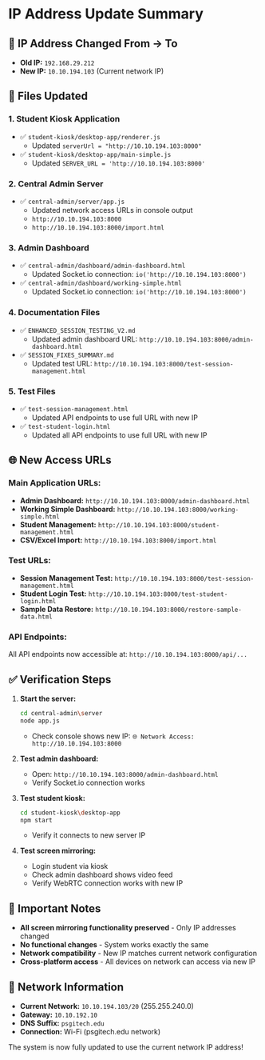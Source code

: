 # IP Address Update Summary

## 🔄 **IP Address Changed From → To**
- **Old IP:** `192.168.29.212`
- **New IP:** `10.10.194.103` (Current network IP)

## 📁 **Files Updated**

### **1. Student Kiosk Application**
- ✅ `student-kiosk/desktop-app/renderer.js`
  - Updated `serverUrl = "http://10.10.194.103:8000"`
- ✅ `student-kiosk/desktop-app/main-simple.js`
  - Updated `SERVER_URL = 'http://10.10.194.103:8000'`

### **2. Central Admin Server**
- ✅ `central-admin/server/app.js`
  - Updated network access URLs in console output
  - `http://10.10.194.103:8000`
  - `http://10.10.194.103:8000/import.html`

### **3. Admin Dashboard**
- ✅ `central-admin/dashboard/admin-dashboard.html`
  - Updated Socket.io connection: `io('http://10.10.194.103:8000')`
- ✅ `central-admin/dashboard/working-simple.html`
  - Updated Socket.io connection: `io('http://10.10.194.103:8000')`

### **4. Documentation Files**
- ✅ `ENHANCED_SESSION_TESTING_V2.md`
  - Updated admin dashboard URL: `http://10.10.194.103:8000/admin-dashboard.html`
- ✅ `SESSION_FIXES_SUMMARY.md`
  - Updated test URL: `http://10.10.194.103:8000/test-session-management.html`

### **5. Test Files**
- ✅ `test-session-management.html`
  - Updated API endpoints to use full URL with new IP
- ✅ `test-student-login.html`
  - Updated all API endpoints to use full URL with new IP

## 🌐 **New Access URLs**

### **Main Application URLs:**
- **Admin Dashboard:** `http://10.10.194.103:8000/admin-dashboard.html`
- **Working Simple Dashboard:** `http://10.10.194.103:8000/working-simple.html`
- **Student Management:** `http://10.10.194.103:8000/student-management.html`
- **CSV/Excel Import:** `http://10.10.194.103:8000/import.html`

### **Test URLs:**
- **Session Management Test:** `http://10.10.194.103:8000/test-session-management.html`
- **Student Login Test:** `http://10.10.194.103:8000/test-student-login.html`
- **Sample Data Restore:** `http://10.10.194.103:8000/restore-sample-data.html`

### **API Endpoints:**
All API endpoints now accessible at: `http://10.10.194.103:8000/api/...`

## ✅ **Verification Steps**

1. **Start the server:**
   ```bash
   cd central-admin\server
   node app.js
   ```
   - Check console shows new IP: `🌐 Network Access: http://10.10.194.103:8000`

2. **Test admin dashboard:**
   - Open: `http://10.10.194.103:8000/admin-dashboard.html`
   - Verify Socket.io connection works

3. **Test student kiosk:**
   ```bash
   cd student-kiosk\desktop-app
   npm start
   ```
   - Verify it connects to new server IP

4. **Test screen mirroring:**
   - Login student via kiosk
   - Check admin dashboard shows video feed
   - Verify WebRTC connection works with new IP

## 🚨 **Important Notes**

- **All screen mirroring functionality preserved** - Only IP addresses changed
- **No functional changes** - System works exactly the same
- **Network compatibility** - New IP matches current network configuration
- **Cross-platform access** - All devices on network can access via new IP

## 🔧 **Network Information**
- **Current Network:** `10.10.194.103/20` (255.255.240.0)
- **Gateway:** `10.10.192.10`
- **DNS Suffix:** `psgitech.edu`
- **Connection:** Wi-Fi (psgitech.edu network)

The system is now fully updated to use the current network IP address!
